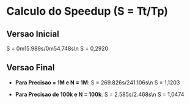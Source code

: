 # Calculo do Speedup (S = Tt/Tp)

## Versao Inicial

S = 0m15.989s/0m54.748s\n
S = 0,2920

## Versao Final

* **Para Precisao = 1M e N = 1M**:
  S = 269.826s/241.106s\n
  S = 1,1203

* **Para Precisao de 100k e N = 100k**:
  S = 2.585s/2.468s\n
  S = 1,0474     
